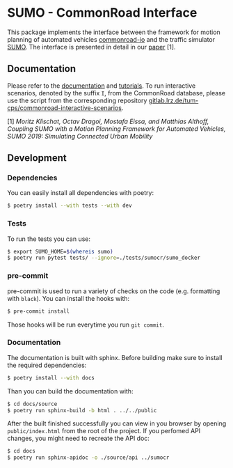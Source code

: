 # SUMO - CommonRoad Interface

This package implements the interface between the framework for motion planning of automated vehicles [commonroad-io](https://pypi.org/project/commonroad-io/)
and the traffic simulator [SUMO](https://sumo.dlr.de).
The interface is presented in detail in our [paper](https://mediatum.ub.tum.de/doc/1486856/344641.pdf) [1].

## Documentation

Please refer to the [documentation](https://cps.pages.gitlab.lrz.de/sumo-interface/) and [tutorials](https://commonroad.in.tum.de/tools/sumo-interface).
To run interactive scenarios, denoted by the suffix ```I```, from the CommonRoad database,
please use the script from the corresponding repository [gitlab.lrz.de/tum-cps/commonroad-interactive-scenarios](https://gitlab.lrz.de/tum-cps/commonroad-interactive-scenarios).


[1] _Moritz Klischat, Octav Dragoi, Mostafa Eissa, and Matthias Althoff, Coupling SUMO with a Motion Planning Framework for Automated Vehicles, SUMO 2019: Simulating Connected Urban Mobility_

## Development

### Dependencies

You can easily install all dependencies with poetry:

```sh
$ poetry install --with tests --with dev
```

### Tests

To run the tests you can use:

```sh
$ export SUMO_HOME=$(whereis sumo)
$ poetry run pytest tests/ --ignore=./tests/sumocr/sumo_docker
```

### pre-commit

pre-commit is used to run a variety of checks on the code (e.g. formatting with `black`).
You can install the hooks with:

```sh
$ pre-commit install
```

Those hooks will be run everytime you run `git commit`.

### Documentation

The documentation is built with sphinx. Before building make sure to install the required dependencies:

```sh
$ poetry install --with docs
```

Than you can build the documentation with:

```sh
$ cd docs/source
$ poetry run sphinx-build -b html . ../../public
```

After the built finished successfully you can view in you browser by opening `public/index.html` from the root of the project.
If you perfomed API changes, you might need to recreate the API doc:

```sh
$ cd docs
$ poetry run sphinx-apidoc -o ./source/api ../sumocr
```
